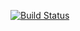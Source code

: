 [![Build Status](https://travis-ci.org/Aidbox/hapi-client-example.svg?branch=master)](https://travis-ci.org/Aidbox/hapi-client-example)
